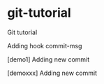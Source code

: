 # git-tutorial
Git tutorial


Adding hook commit-msg

[demo1] Adding new commit

[demoxxx] Adding new commit

